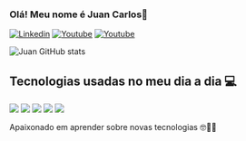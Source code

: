 ### Olá! Meu nome é Juan Carlos👋


[![Linkedin](https://img.shields.io/badge/LinkedIn-0077B5?style=for-the-badge&logo=linkedin&logoColor=white)](https://www.linkedin.com/in/jcnsilva/)
[![Youtube](https://img.shields.io/badge/YouTube-FF0000?style=for-the-badge&logo=youtube&logoColor=white)](https://www.youtube.com/@CODEMENTADOR)
[![Youtube](https://img.shields.io/badge/Gmail-D14836?style=for-the-badge&logo=gmail&logoColor=white)](juan.jcnsilva@gmail.com)

![Juan GitHub stats](https://github-readme-stats.vercel.app/api?username=jcnsilva&show_icons=true&theme=shadow_red)

## Tecnologias usadas no meu dia a dia 💻

<div style="display: inline_block"<br/>
  <img align="center" alt"HMTL5" src="https://img.shields.io/badge/HTML5-E34F26?style=for-the-badge&logo=html5&logoColor=white"/>
  <img align="center" alt"CSS3" src="https://img.shields.io/badge/CSS3-1572B6?style=for-the-badge&logo=css3&logoColor=white" />
  <img align="center" alt"JAVA" src="https://img.shields.io/badge/Java-ED8B00?style=for-the-badge&logo=openjdk&logoColor=white" />
  <img align="center" alt"SPRING" src="https://img.shields.io/badge/Spring-6DB33F?style=for-the-badge&logo=spring&logoColor=white" />
  <img align="center" alt"ANGULAR" src="https://img.shields.io/badge/Angular-DD0031?style=for-the-badge&logo=angular&logoColor=white" />
</div>
<br/>
Apaixonado em aprender sobre novas tecnologias 🤓🤌🏾
